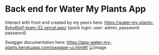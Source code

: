 # Back end for Water My Plants App
Interact with front end created by my peers here:
https://water-my-plants-8yhy6tsjf-team-32.vercel.app/
(quick login: user: admin, password: password)

Swagger documentation here:
https://app-water-my-plants.herokuapp.com/swagger-ui.html#/
![image](https://user-images.githubusercontent.com/73509539/116611412-540c7d00-a904-11eb-8155-b3d84a3b3a82.png)
